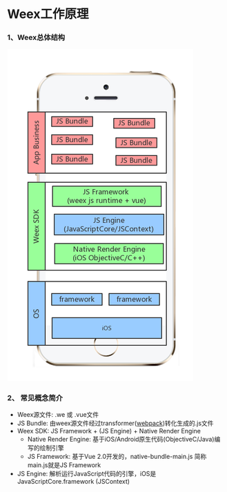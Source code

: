 # Weex工作原理

### 1、Weex总体结构

![](weex_app_architecture.png)

### 2、 常见概念简介

- Weex源文件: .we 或 .vue文件
- JS Bundle: 由weex源文件经过transformer([webpack](https://webpack.github.io/))转化生成的.js文件
- Weex SDK: JS Framework + (JS Engine) + Native Render Engine
	* Native Render Engine: 基于iOS/Android原生代码(ObjectiveC/Java)编写的绘制引擎
	* JS Framework: 基于Vue 2.0开发的，native-bundle-main.js 简称 main.js就是JS Framework
- JS Engine: 解析运行JavaScript代码的引擎，iOS是JavaScriptCore.framework (JSContext)
